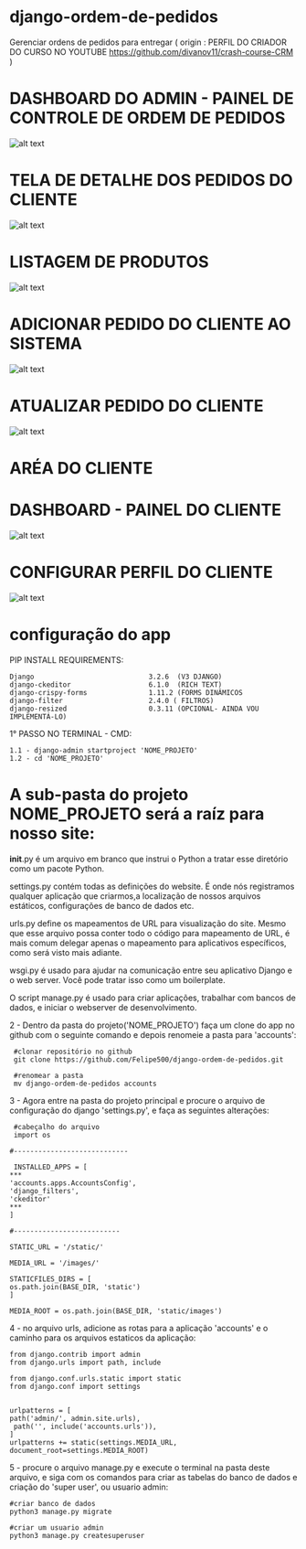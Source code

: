 # django-ordem-de-pedidos
Gerenciar ordens de pedidos para entregar ( origin : PERFIL DO CRIADOR DO CURSO NO YOUTUBE https://github.com/divanov11/crash-course-CRM )


# DASHBOARD DO ADMIN - PAINEL DE CONTROLE DE ORDEM DE PEDIDOS

![alt text](https://github.com/Felipe500/django-ordem-de-pedidos/blob/649e390cf9a872274390630229a845faf5042d19/tela%20admin%201.png?raw=true)

# TELA DE DETALHE DOS PEDIDOS DO CLIENTE

![alt text](https://github.com/Felipe500/django-ordem-de-pedidos/blob/main/tela%20admin%204%20-%20detalhe%20cliente.png?raw=true)


# LISTAGEM DE PRODUTOS

![alt text](https://github.com/Felipe500/django-ordem-de-pedidos/blob/649e390cf9a872274390630229a845faf5042d19/tela%20admin%202.png?raw=true)


# ADICIONAR PEDIDO DO CLIENTE AO SISTEMA

![alt text](https://github.com/Felipe500/django-ordem-de-pedidos/blob/649e390cf9a872274390630229a845faf5042d19/tela%20admin%205%20-%20adicionar%20pedido%20ao%20cliente.png?raw=true)


# ATUALIZAR PEDIDO DO CLIENTE

![alt text](https://github.com/Felipe500/django-ordem-de-pedidos/blob/649e390cf9a872274390630229a845faf5042d19/tela%20admin%203.png?raw=true)


# ARÉA DO CLIENTE
# DASHBOARD - PAINEL DO CLIENTE

![alt text](https://github.com/Felipe500/django-ordem-de-pedidos/blob/649e390cf9a872274390630229a845faf5042d19/tela%20cliente%20-%201.png?raw=true)


# CONFIGURAR PERFIL DO CLIENTE
![alt text](https://github.com/Felipe500/django-ordem-de-pedidos/blob/649e390cf9a872274390630229a845faf5042d19/tela%20cliente%20-%202%20PEFIL%20USUARIO.png?raw=true)

# configuração do app
PIP INSTALL REQUIREMENTS:

    Django                            3.2.6  (V3 DJANGO)
    django-ckeditor                   6.1.0  (RICH TEXT)
    django-crispy-forms               1.11.2 (FORMS DINÂMICOS
    django-filter                     2.4.0 ( FILTROS)
    django-resized                    0.3.11 (OPCIONAL- AINDA VOU IMPLEMENTÁ-LO)

1° PASSO NO TERMINAL - CMD:


    1.1 - django-admin startproject 'NOME_PROJETO'
    1.2 - cd 'NOME_PROJETO'

# A sub-pasta do projeto NOME_PROJETO será a raíz para nosso site:

  __init__.py é um arquivo em branco que instrui o Python a tratar esse diretório como um pacote Python.
    
   settings.py contém todas as definições do website. É onde nós registramos qualquer aplicação que criarmos,a localização de nossos arquivos estáticos,             configurações de banco de dados etc. 
    
  urls.py define os mapeamentos de URL para visualização do site. Mesmo que esse arquivo possa conter todo o código para mapeamento de URL, é mais comum delegar      apenas o mapeamento para aplicativos específicos, como será visto mais adiante.
  
  wsgi.py é usado para ajudar na comunicação entre seu aplicativo Django e o web server. Você pode tratar isso como um boilerplate.

  O script manage.py é usado para criar aplicações, trabalhar com bancos de dados, e iniciar o webserver de desenvolvimento. 

2 - Dentro da pasta do projeto('NOME_PROJETO') faça um clone do app no github com o seguinte comando e depois renomeie a pasta para 'accounts':  

     #clonar repositório no github
     git clone https://github.com/Felipe500/django-ordem-de-pedidos.git
     
     #renomear a pasta
     mv django-ordem-de-pedidos accounts
   
3 - Agora entre na pasta do projeto principal e procure o arquivo de configuração do django 'settings.py', e faça as seguintes alterações: 
     
     #cabeçalho do arquivo
     import os
    
    #----------------------------
    
     INSTALLED_APPS = [
    ***
    'accounts.apps.AccountsConfig',
    'django_filters',
    'ckeditor'
    ***
    ]
    
    #--------------------------
    
    STATIC_URL = '/static/'

    MEDIA_URL = '/images/'

    STATICFILES_DIRS = [
    os.path.join(BASE_DIR, 'static')
    ]

    MEDIA_ROOT = os.path.join(BASE_DIR, 'static/images')
    
4 - no arquivo urls, adicione as rotas para a aplicação 'accounts' e o caminho para os arquivos estaticos da aplicação:
    
    from django.contrib import admin
    from django.urls import path, include

    from django.conf.urls.static import static
    from django.conf import settings


    urlpatterns = [
    path('admin/', admin.site.urls),
     path('', include('accounts.urls')),
    ]
    urlpatterns += static(settings.MEDIA_URL, document_root=settings.MEDIA_ROOT)
    
5 - procure o arquivo manage.py e execute o terminal na pasta deste arquivo, e siga com os comandos para criar as tabelas do banco de dados e criação do 'super user', ou usuario admin:
    
    #criar banco de dados
    python3 manage.py migrate
    
    #criar um usuario admin
    python3 manage.py createsuperuser
    
